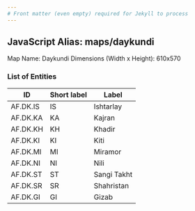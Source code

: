```yaml
---
# Front matter (even empty) required for Jekyll to process
---
```


## JavaScript Alias: maps/daykundi

Map Name: Daykundi
Dimensions (Width x Height): 610x570





### List of Entities

ID | Short label | Label
---|---|---|
AF.DK.IS|IS|Ishtarlay
AF.DK.KA|KA|Kajran
AF.DK.KH|KH|Khadir
AF.DK.KI|KI|Kiti
AF.DK.MI|MI|Miramor
AF.DK.NI|NI|Nili
AF.DK.ST|ST|Sangi Takht
AF.DK.SR|SR|Shahristan
AF.DK.GI|GI|Gizab